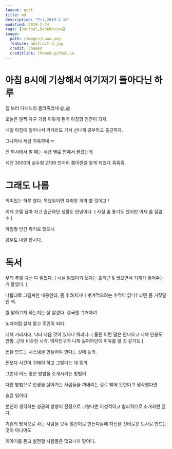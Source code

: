 ```yaml
---
layout: post
title: md
description: "Fri,2019.2.16"
modified: 2019-2-24
tags: [Journal,BookReview]
image:
  path: /images/Lawn.png
  feature: abstract-3.jpg
  credit: lhaemd
  creditlink: lhamed.github.io
---
```


# 아침 8시에 기상해서 여기저기 돌아다닌 하루

집 보러 다니느라 졸려죽겠네 @_@

오늘은 일찍 자구 기왕 이렇게 된거 아침형 인간이 되자. 

내일 아침에 일어나서 카페라도 가서 신나게 공부하고 출근하자. 

그나저나 세금 가혹하네 ㅠ

전 회사에서 벌 때는 세금 별로 안떼서 몰랐는데

세전 3000이 실수령 2700 언저리 쯤이란걸 알게 되었다 흑흑흑

# 그래도 나름 

의미있는 하루 였다. 목요일이면 자취방 계약 할 것이고 ! 

이제 호텔 잡아 자고 출근하던 생활도 안녕이다. ( 사실 좀 좋기도 했지만 이제 좀 질림 ㅎ )

아침형 인간 하기로 했으니 

공부도 내일 합시다. 

# 독서

부의 추월 차선 다 읽었다. ( 시실 읽었다기 보다는 출퇴근 & 씻으면서 기계가 읽어주는거 들었다. )

나름대로 그럴싸한 내용인데, 좀 후려치거나 벗겨먹으려는 수작이 없다? 라면 좀 거짓말인 책. 

뭘 말하고자 하는지는 잘 알겠다. 결국엔 그거아녀 

노예처럼 살지 말고 주인이 되라. 

니체 가라사대, 낙타 다음 것이 있다나 뭐라나. ( 물론 이런 말은 안나오고 니체 인용도 안함. 근데 비슷한 시각.  여자친구가 니체 싫어하던데 이유를 알 것 같기도 )

돈을 만드는 시스템을 만들어야 한다는 것에 동의. 

돈보다 시간이 귀해야 하고 그렇다는 데 동의. 

그런데 어느 좋은 방법을 소개시키는 방법이

다른 방법으로 인생을 살아가는 사람들을 까내리는 걸로 밖에 못한다고 생각했다면 

슬픈 일이다. 

본인이 생각하는 성공의 방향이 진정으로 그렇다면 이성적이고 합리적으로 소개하면 된다.

기존의 방식으로 사는 사람을 모두 얼간이로 만든다음에 자신을 신비로운 도사로 만드는 것이 아니여도

이야기를 듣고 발전할 사람들은 많으니까 말이다. 



